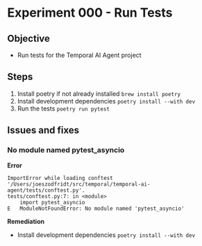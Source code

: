 # Experiment 000 - Run Tests
## Objective
- Run tests for the Temporal AI Agent project

## Steps
1. Install poetry if not already installed
`brew install poetry`
2. Install development dependencies
`poetry install --with dev`
2. Run the tests `poetry run pytest`

## Issues and fixes

### No module named pytest_asyncio
**Error**
```
ImportError while loading conftest '/Users/joeszodfridt/src/temporal/temporal-ai-agent/tests/conftest.py'.
tests/conftest.py:7: in <module>
    import pytest_asyncio
E   ModuleNotFoundError: No module named 'pytest_asyncio'
```
**Remediation**
- Install development dependencies
`poetry install --with dev`
